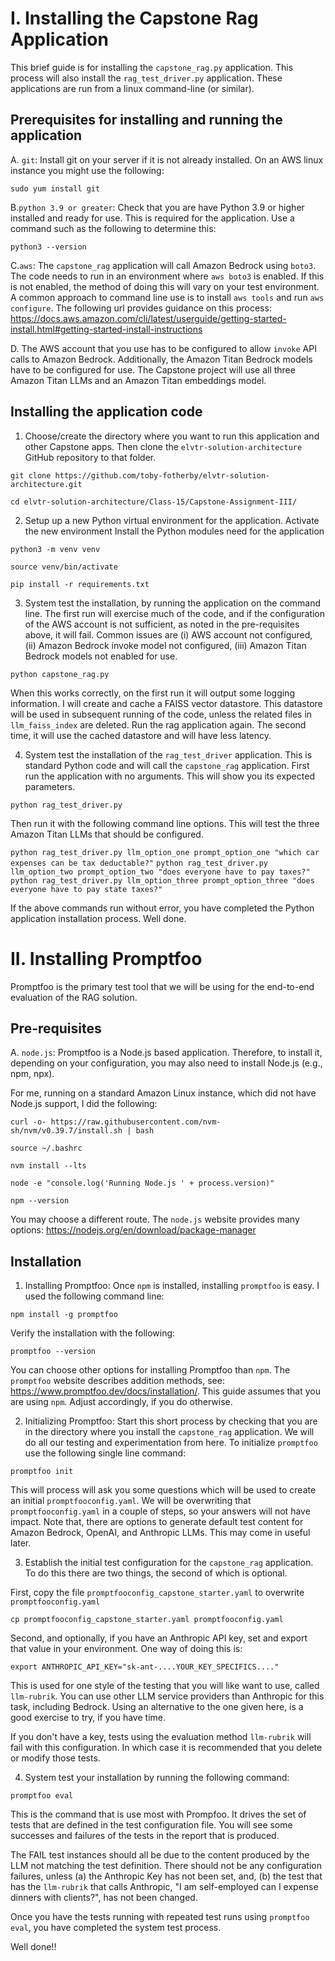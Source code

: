 # I. Installing the Capstone Rag Application
This brief guide is for installing the `capstone_rag.py` application. 
This process will also install the `rag_test_driver.py` application.
These applications are run from a linux command-line (or similar).

## Prerequisites for installing and running the application

A. `git`: Install git on your server if it is not already installed. 
On an AWS linux instance you might use the following:

`sudo yum install git`

B.`python 3.9 or greater`: Check that you are have Python 3.9 or higher installed and ready for use. 
This is required for the application. Use a command such as the following to determine this:

`python3 --version`

C.`aws`: The `capstone_rag` application will call Amazon Bedrock using `boto3`. 
The code needs to run in an environment where `aws boto3` is enabled.
If this is not enabled, the method of doing this will vary on your test environment.
A common approach to command line use is to install `aws tools` and run `aws configure`. 
The following url provides guidance on this process: 
https://docs.aws.amazon.com/cli/latest/userguide/getting-started-install.html#getting-started-install-instructions

D. The AWS account that you use has to be configured to allow `invoke` API calls to Amazon Bedrock.
Additionally, the Amazon Titan Bedrock models have to be configured for use. 
The Capstone project will use all three Amazon Titan LLMs and an Amazon Titan embeddings model.

## Installing the application code
1. Choose/create the directory where you want to run this application and other Capstone apps.
Then clone the `elvtr-solution-architecture` GitHub repository to that folder.

`git clone https://github.com/toby-fotherby/elvtr-solution-architecture.git`

`cd elvtr-solution-architecture/Class-15/Capstone-Assignment-III/`

2. Setup up a new Python virtual environment for the application.
Activate the new environment
Install the Python modules need for the application

`python3 -m venv venv`

`source venv/bin/activate`

`pip install -r requirements.txt`

3. System test the installation, by running the application on the command line. 
The first run will exercise much of the code, and if the configuration of the AWS account is not sufficient,
as noted in the pre-requisites above, it will fail. Common issues are (i) AWS account not configured, 
(ii) Amazon Bedrock invoke model not configured, (iii) Amazon Titan Bedrock models not enabled for use. 

`python capstone_rag.py`

When this works correctly, on the first run it will output some logging information.
I will create and cache a FAISS vector datastore. 
This datastore will be used in subsequent running of the code, unless the related files in `llm_faiss_index` are deleted.
Run the rag application again. The second time, it will use the cached datastore and will have less latency.

4. System test the installation of the `rag_test_driver` application. 
This is standard Python code and will call the `capstone_rag` application.
First run the application with no arguments. This will show you its expected parameters.

`python rag_test_driver.py`

Then run it with the following command line options. 
This will test the three Amazon Titan LLMs that should be configured.

`python rag_test_driver.py llm_option_one prompt_option_one "which car expenses can be tax deductable?"`
`python rag_test_driver.py llm_option_two prompt_option_two "does everyone have to pay taxes?"`
`python rag_test_driver.py llm_option_three prompt_option_three "does everyone have to pay state taxes?"`

If the above commands run without error, you have completed the Python application installation process.
Well done.


# II. Installing Promptfoo

Promptfoo is the primary test tool that we will be using for the end-to-end evaluation of the RAG solution.

## Pre-requisites
A. `node.js`: Promptfoo is a Node.js based application. 
Therefore, to install it, depending on your configuration, you may also need to install Node.js (e.g., npm, npx).

For me, running on a standard Amazon Linux instance, which did not have Node.js support, I did the following:

`curl -o- https://raw.githubusercontent.com/nvm-sh/nvm/v0.39.7/install.sh | bash`

`source ~/.bashrc`

`nvm install --lts`

`node -e "console.log('Running Node.js ' + process.version)"`

`npm --version`

You may choose a different route. The `node.js` website provides many options: https://nodejs.org/en/download/package-manager

## Installation

1. Installing Promptfoo: Once `npm` is installed, installing `promptfoo` is easy. 
I used the following command line:

`npm install -g promptfoo`

Verify the installation with the following:

`promptfoo --version`

You can choose other options for installing Promptfoo than `npm`. 
The `promptfoo` website describes addition methods, see: https://www.promptfoo.dev/docs/installation/.
This guide assumes that you are using `npm`. Adjust accordingly, if you do otherwise.

2. Initializing Promptfoo: 
Start this short process by checking that you are in the directory where you install the `capstone_rag` application.
We will do all our testing and experimentation from here. 
To initialize `promptfoo`  use the following single line command:

`promptfoo init`

This will process will ask you some questions which will be used to create an initial `promptfooconfig.yaml`.
We will be overwriting that `promptfooconfig.yaml` in a couple of steps, so your answers will not have impact.
Note that, there are options to generate default test content for Amazon Bedrock, OpenAI, and Anthropic LLMs.
This may come in useful later.

3. Establish the initial test configuration for the `capstone_rag` application. 
To do this there are two things, the second of which is optional. 

First, copy the file `promptfooconfig_capstone_starter.yaml` to overwrite `promptfooconfig.yaml`

`cp promptfooconfig_capstone_starter.yaml promptfooconfig.yaml`

Second, and optionally, if you have an Anthropic API key, set and export that value in your environment. 
One way of doing this is:

`export ANTHROPIC_API_KEY="sk-ant-....YOUR_KEY_SPECIFICS...."`

This is used for one style of the testing that you will like want to use, called `llm-rubrik`.
You can use other LLM service providers than Anthropic for this task, including Bedrock.
Using an alternative to the one given here, is a good exercise to try, if you have time.

If you don't have a key, tests using the evaluation method `llm-rubrik` will fail with this configuration.
In which case it is recommended that you delete or modify those tests.

4. System test your installation by running the following command:

`promptfoo eval`

This is the command that is use most with Prompfoo. 
It drives the set of tests that are defined in the test configuration file.
You will see some successes and failures of the tests in the report that is produced.

The FAIL test instances should all be due to the content produced by the LLM not matching the test definition.
There should not be any configuration failures, unless 
    (a) the Anthropic Key has not been set, and,
    (b) the test that has the `llm-rubrik` that calls Anthropic, 
"I am self-employed can I expense dinners with clients?", has not been changed.

Once you have the tests running with repeated test runs using `promptfoo eval`, you have completed the system test process.

Well done!!
